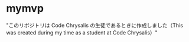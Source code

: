 # mymvp

"このリポジトリは Code Chrysalis の生徒であるときに作成しました（This was created during my time as a student at Code Chrysalis）"
